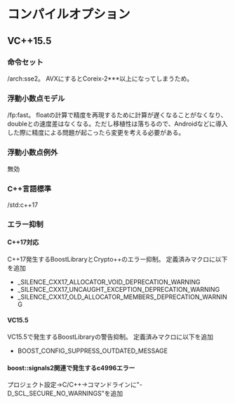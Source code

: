 # コンパイルオプション

## VC++15.5

### 命令セット

/arch:sse2。
AVXにするとCoreix-2***以上になってしまうため。

### 浮動小数点モデル

/fp:fast。
floatの計算で精度を再現するために計算が遅くなることがなくなり、doubleとの速度差はなくなる。ただし移植性は落ちるので、Androidなどに導入した際に精度による問題が起こったら変更を考える必要がある。

### 浮動小数点例外

無効

### C++言語標準

/std:c++17

### エラー抑制

#### C++17対応

C++17発生するBoostLibraryとCrypto++のエラー抑制。
定義済みマクロに以下を追加

- _SILENCE_CXX17_ALLOCATOR_VOID_DEPRECATION_WARNING
- _SILENCE_CXX17_UNCAUGHT_EXCEPTION_DEPRECATION_WARNING
- _SILENCE_CXX17_OLD_ALLOCATOR_MEMBERS_DEPRECATION_WARNING

#### VC15.5

VC15.5で発生するBoostLibraryの警告抑制。
定義済みマクロに以下を追加

- BOOST_CONFIG_SUPPRESS_OUTDATED_MESSAGE

#### boost::signals2関連で発生するc4996エラー

 プロジェクト設定->C/C++->コマンドラインに"-D_SCL_SECURE_NO_WARNINGS"を追加
